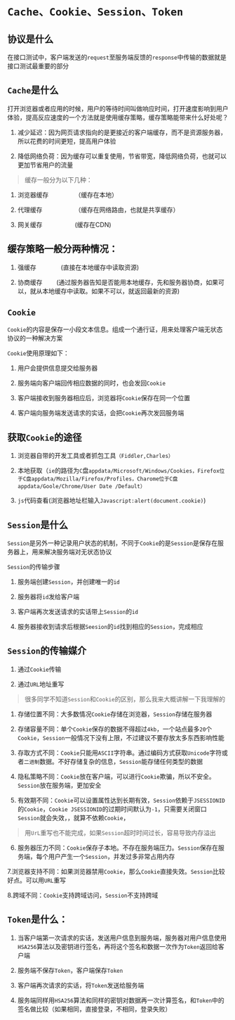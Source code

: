 # ``Cache、Cookie、Session、Token``

## 协议是什么

在接口测试中，客户端发送的``request``至服务端反馈的``response``中传输的数据就是接口测试最重要的部分

## ``Cache``是什么

打开浏览器或者应用的时候，用户的等待时间叫做响应时间，打开速度影响到用户体验，提高反应速度的一个方法就是使用缓存策略，缓存策略能带来什么好处呢？

1. 减少延迟：因为网页请求指向的是更接近的客户端缓存，而不是资源服务器，所以花费的时间更短，提高用户体验

2. 降低网络负荷：因为缓存可以重复使用，节省带宽，降低网络负荷，也就可以更加节省用户的流量

> 缓存一般分为以下几种：

1. 浏览器缓存　　　　
（缓存在本地）

2. 代理缓存　　　　　
（缓存在网络路由，也就是共享缓存）

3. 网关缓存　　　　　 
(缓存在CDN)

## 缓存策略一般分两种情况：

1. 强缓存　　　　(直接在本地缓存中读取资源)

2. 协商缓存　　  (通过服务器告知是否能用本地缓存，先和服务器协商，如果可以，就从本地缓存中读取。如果不可以，就返回最新的资源)

## ``Cookie``

``Cookie``的内容是保存一小段文本信息。组成一个通行证，用来处理客户端无状态协议的一种解决方案

``Cookie``使用原理如下：

1. 用户会提供信息提交给服务器

2. 服务端向客户端回传相应数据的同时，也会发回``Cookie``

3. 客户端接收到服务器相应后，浏览器将``Cookie``保存在同一个位置

4. 客户端向服务端发送请求的实话，会把``Cookie``再次发回服务端

## 获取``Cookie``的途径

1. 浏览器自带的开发工具或者抓包工具``（Fiddler,Charles）``

2. 本地获取（``ie``的路径为``C``盘``appdata/Microsoft/Windows/Cookies，Firefox位于C盘appdata/Mozilla/Firefox/Profiles，Charome位于C盘appdata/Goole/Chrome/User Date /Default）``

3. ``js``代码查看(浏览器地址栏输入``Javascript:alert(document.cookie)``)

## ``Session``是什么

``Session``是另外一种记录用户状态的机制，不同于``Cookie``的是``Session``是保存在服务器上，用来解决服务端对无状态协议

``Session``的传输步骤

1. 服务端创建``Session``，并创建唯一的``id``

2. 服务器将``id``发给客户端

3. 客户端再次发送请求的实话带上``Session``的``id``

4. 服务器接收到请求后根据``Seesion``的``id``找到相应的``Session``，完成相应

## ``Session``的传输媒介

1. 通过``Cookie``传输

2. 通过``URL``地址重写

> 很多同学不知道``Session``和``Cookie``的区别，那么我来大概讲解一下我理解的

1. 存储位置不同：大多数情况``Cookie``存储在浏览器，``Session``存储在服务器

2. 存储容量不同：单个``Cookie``保存的数据不得超过``4kb``，一个站点最多``20``个``Cookie``，``Session``一般情况下没有上限，不过建议不要存放太多东西影响性能

3. 存取方式不同：``Cookie``只能用``ASCII``字符串。通过编码方式获取``Unicode``字符或者``二进制``数据。不好存储复杂的信息，``Session``能存储任何类型的数据

4. 隐私策略不同：``Cookie``放在客户端，可以进行``Cookie``欺骗，所以不安全。``Session``放在服务端，更加安全

5. 有效期不同：``Cookie``可以设置属性达到长期有效，``Session``依赖于``JSESSIONID``的``Cookie``，``Cookie JSESSIONID``的过期时间默认为``-1``，只需要关闭窗口``Session``就会失效，，就算不依赖``Cookie``，

> 用``UrL``重写也不能完成，如果``Session``超时时间过长，容易导致内存溢出

6. 服务器压力不同：``Cookie``保存子本地。不存在服务端压力。``Session``保存在服务端，每个用户产生一个``Session``，并发过多非常占用内存

7.浏览器支持不同：如果浏览器禁用``Cookie``，那么``Cookie``直接失效。``Session``比较好点。可以用``URL``重写

8.跨域不同：``Cookie``支持跨域访问，``Session``不支持跨域

## ``Token``是什么：

1. 当客户端第一次请求的实话，发送用户信息到服务端，服务器对用户信息使用``HSA256``算法以及密钥进行签名，再将这个签名和数据一次作为``Token``返回给客户端

2. 服务端不保存``Token``，客户端保存``Token``

3. 客户端再次请求的实话，将``Token``发送给服务端

4. 服务端同样用``HSA256``算法和同样的密钥对数据再一次计算签名，和``Token``中的签名做比较（如果相同，直接登录，不相同，登录失败）





